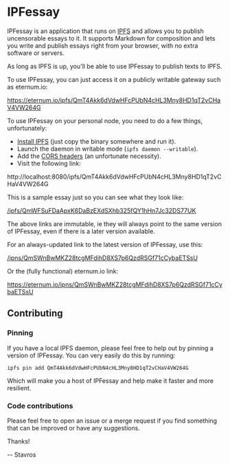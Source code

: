 IPFessay
========

IPFessay is an application that runs on [IPFS](https://ipfs.io/) and allows you
to publish uncensorable essays to it. It supports Markdown for composition and
lets you write and publish essays right from your browser, with no extra
software or servers.

As long as IPFS is up, you'll be able to use IPFessay to publish texts to IPFS.

To use IPFessay, you can just access it on a publicly writable gateway such as
eternum.io:

https://eternum.io/ipfs/QmT4Akk6dVdwHFcPUbN4cHL3Mny8HD1qT2vCHaV4VW264G

To use IPFessay on your personal node, you need to do a few things, unfortunately:

* [Install IPFS](https://ipfs.io/docs/install/) (just copy the binary somewhere
  and run it).
* Launch the daemon in writable mode (`ipfs daemon --writable`).
* Add the [CORS headers](https://github.com/ipfs/js-ipfs-api#cors) (an
  unfortunate necessity).
* Visit the following link:

http://localhost:8080/ipfs/QmT4Akk6dVdwHFcPUbN4cHL3Mny8HD1qT2vCHaV4VW264G

This is a sample essay just so you can see what they look like:

[/ipfs/QmWFSuFDaApxK6DaBzEXdSXhb325fQY1hHn7Jc32DS77UK](https://ipfs.io/ipfs/QmWFSuFDaApxK6DaBzEXdSXhb325fQY1hHn7Jc32DS77UK)

The above links are immutable, ie they will always point to the same version of
IPFessay, even if there is a later version available.

For an always-updated link to the latest version of IPFessay, use this:

[/ipns/QmSWnBwMKZ28tcgMFdihD8XS7p6QzdRSGf71cCybaETSsU](/ipns/QmSWnBwMKZ28tcgMFdihD8XS7p6QzdRSGf71cCybaETSsU)

Or the (fully functional) eternum.io link:

https://eternum.io/ipns/QmSWnBwMKZ28tcgMFdihD8XS7p6QzdRSGf71cCybaETSsU


Contributing
------------

### Pinning

If you have a local IPFS daemon, please feel free to help out by pinning
a version of IPFessay. You can very easily do this by running:

~~~
ipfs pin add QmT4Akk6dVdwHFcPUbN4cHL3Mny8HD1qT2vCHaV4VW264G
~~~

Which will make you a host of IPFessay and help make it faster and more
resilient.


### Code contributions

Please feel free to open an issue or a merge request if you find something that
can be improved or have any suggestions.

Thanks!

-- Stavros
